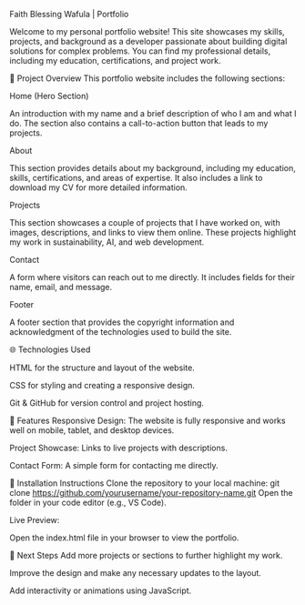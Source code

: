 Faith Blessing Wafula | Portfolio

Welcome to my personal portfolio website! This site showcases my skills, projects, and background as a developer passionate about building digital solutions for complex problems. You can find my professional details, including my education, certifications, and project work.

📁 Project Overview
This portfolio website includes the following sections:

Home (Hero Section)

An introduction with my name and a brief description of who I am and what I do. The section also contains a call-to-action button that leads to my projects.

About

This section provides details about my background, including my education, skills, certifications, and areas of expertise. It also includes a link to download my CV for more detailed information.

Projects

This section showcases a couple of projects that I have worked on, with images, descriptions, and links to view them online. These projects highlight my work in sustainability, AI, and web development.

Contact

A form where visitors can reach out to me directly. It includes fields for their name, email, and message.

Footer

A footer section that provides the copyright information and acknowledgment of the technologies used to build the site.

🌐 Technologies Used

HTML for the structure and layout of the website.

CSS for styling and creating a responsive design.

Git & GitHub for version control and project hosting.

🚀 Features
Responsive Design: The website is fully responsive and works well on mobile, tablet, and desktop devices.

Project Showcase: Links to live projects with descriptions.

Contact Form: A simple form for contacting me directly.

🔧 Installation Instructions
Clone the repository to your local machine:
git clone https://github.com/yourusername/your-repository-name.git
Open the folder in your code editor (e.g., VS Code).

Live Preview:

Open the index.html file in your browser to view the portfolio.

🎯 Next Steps
Add more projects or sections to further highlight my work.

Improve the design and make any necessary updates to the layout.

Add interactivity or animations using JavaScript.
